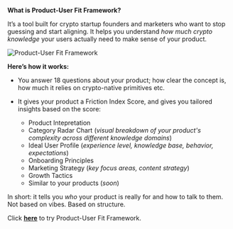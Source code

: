 **What is Product-User Fit Framework?**

It’s a tool built for crypto startup founders and marketers who want to stop guessing and start aligning.
It helps you understand *how much crypto knowledge* your users actually need to make sense of your product.

![Product-User Fit Framework](https://i.ibb.co/cXXCV710/Product-User-Fit-Framework.gif)

**Here’s how it works:**
* You answer 18 questions about your product; how clear the concept is, how much it relies on crypto-native primitives etc.
* It gives your product a Friction Index Score, and gives you tailored insights based on the score:

  * Product Intepretation
  * Category Radar Chart (_visual breakdown of your product's complexity across different knowledge domains_)
  * Ideal User Profile (_experience level, knowledge base, behavior, expectations_)
  * Onboarding Principles
  * Marketing Strategy (_key focus areas, content strategy_)
  * Growth Tactics
  * Similar to your products (_soon_)

In short: it tells you *who* your product is really for and how to talk to them.
Not based on vibes. Based on structure.

Click **[here](https://sprightly-sunshine-963b89.netlify.app/)** to try Product-User Fit Framework.
